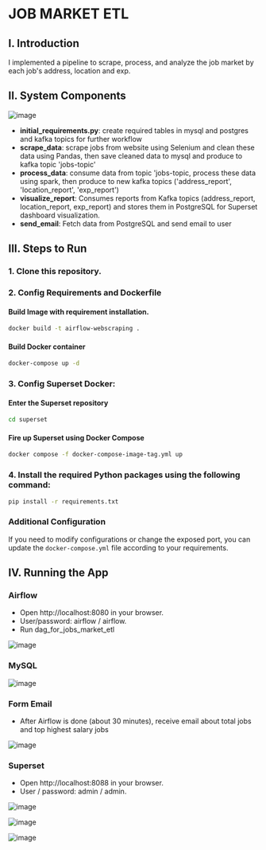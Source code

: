 JOB MARKET ETL
===============================

## I. Introduction
I implemented a pipeline to scrape, process, and analyze the job market by each job's address, location and exp.

## II. System Components

![image](https://github.com/user-attachments/assets/b40bca06-6252-470f-9cdc-6e7398b9322c)

- **initial_requirements.py**: create required tables in mysql and postgres and kafka topics for further workflow
- **scrape_data**: scrape jobs from website using Selenium and clean these data using Pandas, then save cleaned data to mysql and produce to kafka topic 'jobs-topic'
- **process_data**: consume data from topic 'jobs-topic, process these data using spark, then produce to new kafka topics ('address_report', 'location_report', 'exp_report')
- **visualize_report**: Consumes reports from Kafka topics (address_report, location_report, exp_report) and stores them in PostgreSQL for Superset dashboard visualization.
- **send_email**: Fetch data from PostgreSQL and send email to user

## III. Steps to Run
### 1. Clone this repository.

### 2. Config Requirements and Dockerfile
#### Build Image with requirement installation.
```bash
docker build -t airflow-webscraping .
```

#### Build Docker container
```bash
docker-compose up -d
```

### 3. Config Superset Docker:
#### Enter the Superset repository
```bash
cd superset
```

#### Fire up Superset using Docker Compose
```bash
docker compose -f docker-compose-image-tag.yml up
```
### 4. Install the required Python packages using the following command:
```bash
pip install -r requirements.txt
```

### Additional Configuration
If you need to modify configurations or change the exposed port, you can update the `docker-compose.yml` file according to your requirements.

## IV. Running the App
### Airflow
- Open http://localhost:8080 in your browser.
- User/password: airflow / airflow.
- Run dag_for_jobs_market_etl

![image](https://github.com/user-attachments/assets/e83da1da-c4ff-488f-8b11-63806cccaa44)

### MySQL

![image](https://github.com/user-attachments/assets/7d2f844b-6aec-4c59-855b-ff9a57926155)

### Form Email
- After Airflow is done (about 30 minutes), receive email about total jobs and top highest salary jobs
  
![image](https://github.com/user-attachments/assets/8d287130-ef5e-4f6d-95fe-c44ce394b992)

### Superset
- Open http://localhost:8088 in your browser.
- User / password: admin / admin.

![image](https://github.com/user-attachments/assets/f707027e-aea8-429c-8ef5-adc7036bd90d)

![image](https://github.com/user-attachments/assets/ab19eef3-a9ec-4290-b845-c0793b457b3e)

![image](https://github.com/user-attachments/assets/82d840e4-fdb9-462e-ab48-e610d78364e1)




